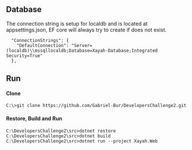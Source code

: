 
## Database  
The connection string is setup for localdb and is located at appsettings.json, EF core will always try to create if does not exist.
````
  "ConnectionStrings": {
    "DefaultConnection": "Server=(localdb)\\mssqllocaldb;Database=Xayah-Database;Integrated Security=True"
  },
  ````


## Run

#### Clone
```
C:\>git clone https://github.com/Gabriel-Bur/DevelopersChallenge2.git
```
#### Restore, Build and Run
```
C:\DevelopersChallenge2\src>dotnet restore
C:\DevelopersChallenge2\src>dotnet build
C:\DevelopersChallenge2\src>dotnet run --project Xayah.Web
```

